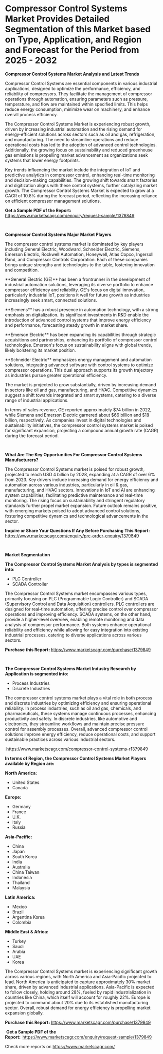 <p><h1>Compressor Control Systems Market Provides Detailed Segmentation of this Market based on Type, Application, and Region and Forecast for the Period from 2025 - 2032</h1></p><p><strong>Compressor Control Systems Market Analysis and Latest Trends</strong></p>
<p><p>Compressor Control Systems are essential components in various industrial applications, designed to optimize the performance, efficiency, and reliability of compressors. They facilitate the management of compressor operations through automation, ensuring parameters such as pressure, temperature, and flow are maintained within specified limits. This helps reduce energy consumption, minimize wear on machinery, and enhance overall process efficiency.</p><p>The Compressor Control Systems Market is experiencing robust growth, driven by increasing industrial automation and the rising demand for energy-efficient solutions across sectors such as oil and gas, refrigeration, and manufacturing. The need to streamline operations and reduce operational costs has led to the adoption of advanced control technologies. Additionally, the growing focus on sustainability and reduced greenhouse gas emissions is propelling market advancement as organizations seek systems that lower energy footprints.</p><p>Key trends influencing the market include the integration of IoT and predictive analytics in compressor control, enhancing real-time monitoring and decision-making capabilities. The growing shift towards smart factories and digitization aligns with these control systems, further catalyzing market growth. The Compressor Control Systems Market is expected to grow at a CAGR of 10.8% during the forecast period, reflecting the increasing reliance on efficient compressor management solutions.</p></p>
<p><strong>Get a Sample PDF of the Report:&nbsp;</strong> <a href="https://www.marketscagr.com/enquiry/request-sample/1379849?utm_campaign=2467&utm_medium=2&utm_source=Github&utm_content=ia&utm_term=11042025&utm_id=compressor-control-systems">https://www.marketscagr.com/enquiry/request-sample/1379849</a></p>
<p>&nbsp;</p>
<p><strong>Compressor Control Systems Major Market Players</strong></p>
<p><p>The compressor control systems market is dominated by key players including General Electric, Woodward, Schneider Electric, Siemens, Emerson Electric, Rockwell Automation, Honeywell, Atlas Copco, Ingersoll Rand, and Compressor Controls Corporation. Each of these companies brings unique strengths and technologies to the table, fostering innovation and competition.</p><p>**General Electric (GE)** has been a frontrunner in the development of industrial automation solutions, leveraging its diverse portfolio to enhance compressor efficiency and reliability. GE's focus on digital innovation, particularly industrial IoT, positions it well for future growth as industries increasingly seek smart, connected solutions.</p><p>**Siemens** has a robust presence in automation technology, with a strong emphasis on digitalization. Its significant investments in R&D enable the introduction of advanced control systems that improve energy efficiency and performance, forecasting steady growth in market share.</p><p>**Emerson Electric** has been expanding its capabilities through strategic acquisitions and partnerships, enhancing its portfolio of compressor control technologies. Emerson's focus on sustainability aligns with global trends, likely bolstering its market position.</p><p>**Schneider Electric** emphasizes energy management and automation solutions, integrating advanced software with control systems to optimize compressor operations. This dual approach supports its growth trajectory as industries pursue greater operational efficiency.</p><p>The market is projected to grow substantially, driven by increasing demand in sectors like oil and gas, manufacturing, and HVAC. Competitive dynamics suggest a shift towards integrated and smart systems, catering to a diverse range of industrial applications.</p><p>In terms of sales revenue, GE reported approximately $74 billion in 2022, while Siemens and Emerson Electric garnered about $66 billion and $18 billion, respectively. As companies invest in digital technologies and sustainability initiatives, the compressor control systems market is poised for significant expansion, projecting a compound annual growth rate (CAGR) during the forecast period.</p></p>
<p>&nbsp;</p>
<p><strong>What Are The Key Opportunities For Compressor Control Systems Manufacturers?</strong></p>
<p><p>The Compressor Control Systems market is poised for robust growth, projected to reach USD 4 billion by 2028, expanding at a CAGR of over 6% from 2023. Key drivers include increasing demand for energy efficiency and automation across various industries, particularly in oil & gas, manufacturing, and HVAC sectors. Innovations in IoT and AI are enhancing system capabilities, facilitating predictive maintenance and real-time monitoring. The rising focus on sustainability and stringent regulatory standards further propel market expansion. Future outlook remains positive, with emerging markets poised to adopt advanced control solutions, fostering competitive dynamics and technological advancements in the sector.</p></p>
<p><strong>Inquire or Share Your Questions If Any Before Purchasing This Report:</strong> <a href="https://www.marketscagr.com/enquiry/pre-order-enquiry/1379849?utm_campaign=2467&utm_medium=2&utm_source=Github&utm_content=ia&utm_term=11042025&utm_id=compressor-control-systems">https://www.marketscagr.com/enquiry/pre-order-enquiry/1379849</a></p>
<p>&nbsp;</p>
<p><strong>Market Segmentation</strong></p>
<p><strong>The Compressor Control Systems Market Analysis by types is segmented into:</strong></p>
<p><ul><li>PLC Controller</li><li>SCADA Controller</li></ul></p>
<p><p>The Compressor Control Systems market encompasses various types, primarily focusing on PLC (Programmable Logic Controller) and SCADA (Supervisory Control and Data Acquisition) controllers. PLC controllers are designed for real-time automation, offering precise control over compressor operations and improving efficiency. SCADA systems, on the other hand, provide a higher-level overview, enabling remote monitoring and data analysis of compressor performance. Both systems enhance operational reliability and efficiency while allowing for easy integration into existing industrial processes, catering to diverse applications across various sectors.</p></p>
<p><strong>Purchase this Report:&nbsp;</strong><a href="https://www.marketscagr.com/purchase/1379849?utm_campaign=2467&utm_medium=2&utm_source=Github&utm_content=ia&utm_term=11042025&utm_id=compressor-control-systems">https://www.marketscagr.com/purchase/1379849</a></p>
<p>&nbsp;</p>
<p><strong>The Compressor Control Systems Market Industry Research by Application is segmented into:</strong></p>
<p><ul><li>Process Industries</li><li>Discrete Industries</li></ul></p>
<p><p>The compressor control systems market plays a vital role in both process and discrete industries by optimizing efficiency and ensuring operational reliability. In process industries, such as oil and gas, chemicals, and pharmaceuticals, these systems manage continuous processes, enhancing productivity and safety. In discrete industries, like automotive and electronics, they streamline workflows and maintain precise pressure control for assembly processes. Overall, advanced compressor control solutions improve energy efficiency, reduce operational costs, and support sustainable practices across various industrial sectors.</p></p>
<p><a href="https://www.marketscagr.com/compressor-control-systems-r1379849?utm_campaign=2467&utm_medium=2&utm_source=Github&utm_content=ia&utm_term=11042025&utm_id=compressor-control-systems">&nbsp;https://www.marketscagr.com/compressor-control-systems-r1379849</a></p>
<p><strong>In terms of Region, the Compressor Control Systems Market Players available by Region are:</strong></p>
<p>
    <p> <strong> North America: </strong>
        <ul>
            <li>United States</li>
            <li>Canada</li>
        </ul>
        </p> 
    <p> <strong> Europe: </strong>
        <ul>
            <li>Germany</li>
            <li>France</li>
            <li>U.K.</li>
            <li>Italy</li>
            <li>Russia</li>
        </ul>
        </p> 
    <p> <strong> Asia-Pacific: </strong>
        <ul>
            <li>China</li>
            <li>Japan</li>
            <li>South Korea</li>
            <li>India</li>
            <li>Australia</li>
            <li>China Taiwan</li>
            <li>Indonesia</li>
            <li>Thailand</li>
            <li>Malaysia</li>
        </ul>
        </p> 
    <p> <strong> Latin America: </strong>
        <ul>
            <li>Mexico</li>
            <li>Brazil</li>
            <li>Argentina Korea</li>
            <li>Colombia</li>
        </ul>
        </p> 
    <p> <strong> Middle East & Africa: </strong>
        <ul>
            <li>Turkey</li>
            <li>Saudi</li>
            <li>Arabia</li>
            <li>UAE</li>
            <li>Korea</li>
        </ul>
    </p>
    </p>
<p><p>The Compressor Control Systems market is experiencing significant growth across various regions, with North America and Asia-Pacific projected to lead. North America is anticipated to capture approximately 30% market share, driven by advanced industrial applications. Asia-Pacific is expected to follow closely, holding around 28%, fueled by rapid industrialization in countries like China, which itself will account for roughly 22%. Europe is projected to command about 20% due to its established manufacturing sector. Overall, robust demand for energy efficiency is propelling market expansion globally.</p></p>
<p><strong>Purchase this Report: </strong><a href="https://www.marketscagr.com/purchase/1379849?utm_campaign=2467&utm_medium=2&utm_source=Github&utm_content=ia&utm_term=11042025&utm_id=compressor-control-systems">https://www.marketscagr.com/purchase/1379849</a></p>
<p>&nbsp;<strong>Get a Sample PDF of the Report:&nbsp;&nbsp;</strong><a href="https://www.marketscagr.com/enquiry/request-sample/1379849?utm_campaign=2467&utm_medium=2&utm_source=Github&utm_content=ia&utm_term=11042025&utm_id=compressor-control-systems">https://www.marketscagr.com/enquiry/request-sample/1379849</a></p>
<p><strong></strong></p>
<p>Check more reports on <a href="https://www.marketscagr.com/?utm_campaign=2467&utm_medium=2&utm_source=Github&utm_content=ia&utm_term=11042025&utm_id=compressor-control-systems">https://www.marketscagr.com/</a></p>